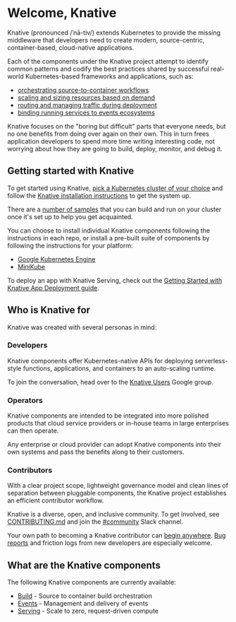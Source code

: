 # Welcome, Knative

Knative (pronounced /ˈnā-tiv/) extends Kubernetes to provide the
missing middleware that developers need to create modern,
source-centric, container-based, cloud-native applications.

Each of the components under the Knative project attempt to identify
common patterns and codify the best practices shared by successful
real-world Kubernetes-based frameworks and applications, such as:

- [orchestrating source-to-container workflows](build/README.md)
- [scaling and sizing resources based on demand](serving/README.md)
- [routing and managing traffic during deployment](serving/knative-routing/README.md)
- [binding running services to events ecosystems](events/README.md)

Knative focuses on the "boring but difficult" parts that everyone
needs, but no one benefits from doing over again on their own. This in
turn frees application developers to spend more time writing
interesting code, not worrying about how they are going to build,
deploy, monitor, and debug it.

## Getting started with Knative

To get started using Knative, [pick a Kubernetes cluster of your choice](https://kubernetes.io/docs/setup/pick-right-solution/) and follow the
[Knative installation instructions](/install/Knative-with-GKE.md) to get the system up.

There are a [number of samples](serving/samples/README.md) that you can build and
run on your cluster once it's set up to help you get acquainted.

You can choose to install individual Knative components following the
instructions in each repo, or install a pre-built suite of components
by following the instructions for your platform:

- [Google Kubernetes Engine](install/Knative-with-GKE.md)
- [MiniKube](install/Knative-with-Minikube.md)

To deploy an app with Knative Serving, check out the
[Getting Started with Knative App Deployment guide](install/getting-started-knative-app.md).

## Who is Knative for

Knative was created with several personas in mind:

### Developers

Knative components offer Kubernetes-native APIs for deploying
serverless-style functions, applications, and containers to an auto-scaling
runtime.

To join the conversation, head over to the
[Knative Users](https://groups.google.com/d/forum/knative-users) Google group.

### Operators

Knative components are intended to be integrated into more polished
products that cloud service providers or in-house teams in large
enterprises can then operate.

Any enterprise or cloud provider can adopt Knative components into
their own systems and pass the benefits along to their customers.

### Contributors

With a clear project scope, lightweight governance model and clean
lines of separation between pluggable components, the Knative project
establishes an efficient contributor workflow.

Knative is a diverse, open, and inclusive community. To get involved, see
[CONTRIBUTING.md](https://github.com/knative/docs/blob/master/community/CONTRIBUTING.md)
and join the [#community](https://knative.slack.com/messages/C92U2C59P/)
Slack channel.

Your own path to becoming a Knative contributor can
[begin anywhere](https://github.com/knative/serving/issues?q=is%3Aopen+is%3Aissue+label%3A%22good+first+issue%22).
[Bug reports](https://github.com/knative/serving/issues/new) and
friction logs from new developers are especially welcome.

## What are the Knative components

The following Knative components are currently available:

- [Build](build/README.md) - Source to container build orchestration
- [Events](events/README.md) - Management and delivery of events
- [Serving](serving/README.md) - Scale to zero, request-driven compute
